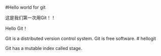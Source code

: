 #Hello world for git

这是我们第一次用Git！！

Hello Git！

Git is a distributed version control system.
Git is free software. # hellogit

Git has a mutable index called stage.